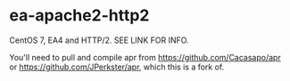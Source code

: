 # ea-apache2-http2
CentOS 7, EA4 and HTTP/2. SEE LINK FOR INFO.

You'll need to pull and compile apr from https://github.com/Cacasapo/apr or https://github.com/JPerkster/apr, which this is a fork of.
